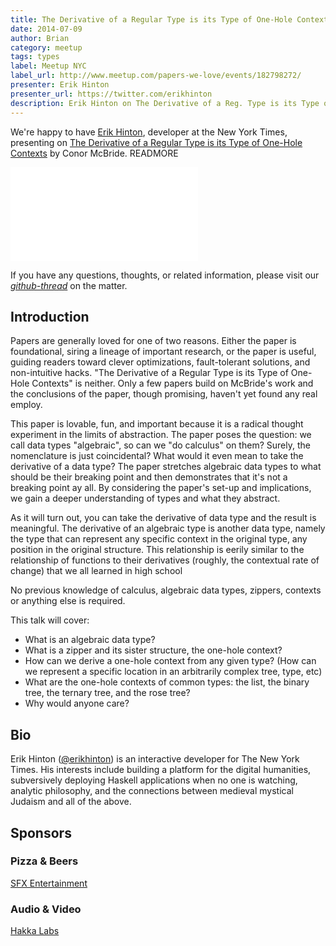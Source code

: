 ```yaml
---
title: The Derivative of a Regular Type is its Type of One-Hole Contexts
date: 2014-07-09
author: Brian
category: meetup
tags: types
label: Meetup NYC
label_url: http://www.meetup.com/papers-we-love/events/182798272/
presenter: Erik Hinton
presenter_url: https://twitter.com/erikhinton
description: Erik Hinton on The Derivative of a Reg. Type is its Type of One-Hole Contexts
---
```


We're happy to have [Erik Hinton](https://source.opennews.org/en-US/articles/model-analysis/), developer at the New York Times, presenting on [The Derivative of a Regular Type is its Type of One-Hole Contexts](http://strictlypositive.org/diff.pdf) by Conor McBride. READMORE

<iframe class="video" src="//www.youtube.com/embed/8CXODALwjRc" frameborder="0" allowfullscreen></iframe>

If you have any questions, thoughts, or related information, please visit our [*github-thread*](https://github.com/papers-we-love/papers-we-love/issues/118) on the matter.


## Introduction

Papers are generally loved for one of two reasons. Either the paper is foundational, siring a lineage of important research, or the paper is useful, guiding readers toward clever optimizations, fault-tolerant solutions, and non-intuitive hacks. "The Derivative of a Regular Type is its Type of One-Hole Contexts" is neither. Only a few papers build on McBride's work and the conclusions of the paper, though promising, haven't yet found any real employ.

This paper is lovable, fun, and important because it is a radical thought experiment in the limits of abstraction. The paper poses the question: we call data types "algebraic", so can we "do calculus" on them? Surely, the nomenclature is just coincidental? What would it even mean to take the derivative of a data type? The paper stretches algebraic data types to what should be their breaking point and then demonstrates that it's not a breaking point ay all. By considering the paper's set-up and implications, we gain a deeper understanding of types and what they abstract.

As it will turn out, you can take the derivative of data type and the result is meaningful. The derivative of an algebraic type is another data type, namely the type that can represent any specific context in the original type, any position in the original structure. This relationship is eerily similar to the relationship of functions to their derivatives (roughly, the contextual rate of change) that we all learned in high school

No previous knowledge of calculus, algebraic data types, zippers, contexts or anything else is required.

This talk will cover:

* What is an algebraic data type?
* What is a zipper and its sister structure, the one-hole context?
* How can we derive a one-hole context from any given type? (How can we represent a specific location in an arbitrarily complex tree, type, etc)
* What are the one-hole contexts of common types: the list, the binary tree, the ternary tree, and the rose tree?
* Why would anyone care?

## Bio

Erik Hinton ([@erikhinton](https://twitter.com/erikhinton)) is an interactive developer for The New York Times. His interests include building a platform for the digital humanities, subversively deploying Haskell applications when no one is watching, analytic philosophy, and the connections between medieval mystical Judaism and all of the above.

## Sponsors

### Pizza & Beers

[SFX Entertainment](https://sfx.recruiterbox.com/)

### Audio & Video

[Hakka Labs](http://www.hakkalabs.co/)
